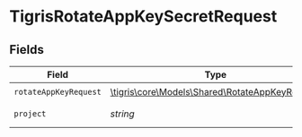 # TigrisRotateAppKeySecretRequest


## Fields

| Field                                                                                        | Type                                                                                         | Required                                                                                     | Description                                                                                  |
| -------------------------------------------------------------------------------------------- | -------------------------------------------------------------------------------------------- | -------------------------------------------------------------------------------------------- | -------------------------------------------------------------------------------------------- |
| `rotateAppKeyRequest`                                                                        | [\tigris\core\Models\Shared\RotateAppKeyRequest](../../Models/Shared/RotateAppKeyRequest.md) | :heavy_check_mark:                                                                           | N/A                                                                                          |
| `project`                                                                                    | *string*                                                                                     | :heavy_check_mark:                                                                           | project name                                                                                 |